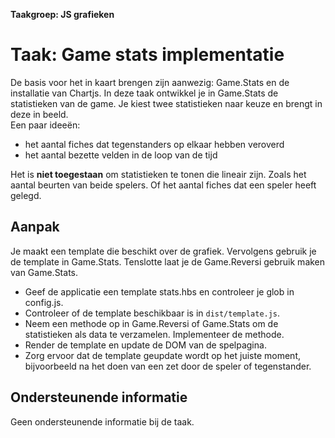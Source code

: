 **Taakgroep: JS grafieken**

# Taak: Game stats implementatie

De basis voor het in kaart brengen zijn aanwezig: Game.Stats en de installatie van Chartjs. In deze taak ontwikkel je in Game.Stats de statistieken van de game. Je kiest twee statistieken naar keuze en brengt in deze in beeld.  
Een paar ideeën:

-   het aantal fiches dat tegenstanders op elkaar hebben veroverd
-   het aantal bezette velden in de loop van de tijd

Het is **niet toegestaan** om statistieken te tonen die lineair zijn. Zoals het aantal beurten van beide spelers. Of het aantal fiches dat een speler heeft gelegd.

## Aanpak

Je maakt een template die beschikt over de grafiek. Vervolgens gebruik je de template in Game.Stats. Tenslotte laat je de Game.Reversi gebruik maken van Game.Stats.

-   Geef de applicatie een template stats.hbs en controleer je glob in config.js.
-   Controleer of de template beschikbaar is in `dist/template.js`.
-   Neem een methode op in Game.Reversi of Game.Stats om de statistieken als data te verzamelen. Implementeer de methode.
-   Render de template en update de DOM van de spelpagina.
-   Zorg ervoor dat de template geupdate wordt op het juiste moment, bijvoorbeeld na het doen van een zet door de speler of tegenstander.

## Ondersteunende informatie

Geen ondersteunende informatie bij de taak.